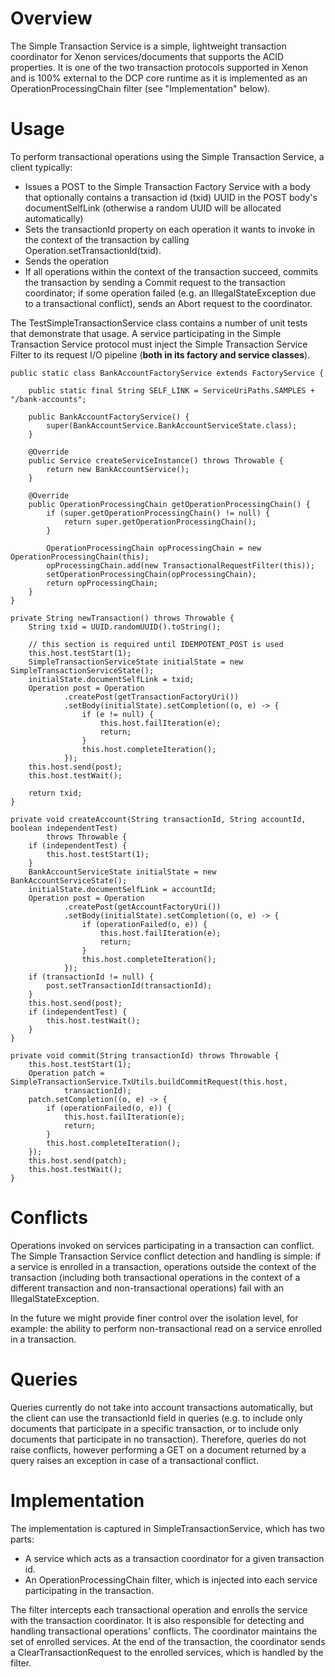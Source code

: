 # Overview
The Simple Transaction Service is a simple, lightweight transaction coordinator for Xenon services/documents that supports the ACID properties. It is one of the two transaction protocols supported in Xenon and is 100% external to the DCP core runtime as it is implemented as an OperationProcessingChain filter (see "Implementation" below).

# Usage
To perform transactional operations using the Simple Transaction Service, a client typically:
* Issues a POST to the Simple Transaction Factory Service with a body that optionally contains a transaction id (txid) UUID in the POST body's documentSelfLink (otherwise a random UUID will be allocated automatically)
* Sets the transactionId property on each operation it wants to invoke in the context of the transaction by calling Operation.setTransactionId(txid).
* Sends the operation
* If all operations within the context of the transaction succeed, commits the transaction by sending a Commit request to the transaction coordinator; if some operation failed (e.g. an IllegalStateException due to a transactional conflict), sends an Abort request to the coordinator. 

The TestSimpleTransactionService class contains a number of unit tests that demonstrate that usage. A service participating in the Simple Transaction Service protocol must inject the Simple Transaction Service Filter to its request I/O pipeline (**both in its factory and service classes**).
    
    public static class BankAccountFactoryService extends FactoryService {

        public static final String SELF_LINK = ServiceUriPaths.SAMPLES + "/bank-accounts";

        public BankAccountFactoryService() {
            super(BankAccountService.BankAccountServiceState.class);
        }

        @Override
        public Service createServiceInstance() throws Throwable {
            return new BankAccountService();
        }

        @Override
        public OperationProcessingChain getOperationProcessingChain() {
            if (super.getOperationProcessingChain() != null) {
                return super.getOperationProcessingChain();
            }

            OperationProcessingChain opProcessingChain = new OperationProcessingChain(this);
            opProcessingChain.add(new TransactionalRequestFilter(this));
            setOperationProcessingChain(opProcessingChain);
            return opProcessingChain;
        }
    }

    private String newTransaction() throws Throwable {
        String txid = UUID.randomUUID().toString();

        // this section is required until IDEMPOTENT_POST is used
        this.host.testStart(1);
        SimpleTransactionServiceState initialState = new SimpleTransactionServiceState();
        initialState.documentSelfLink = txid;
        Operation post = Operation
                .createPost(getTransactionFactoryUri())
                .setBody(initialState).setCompletion((o, e) -> {
                    if (e != null) {
                        this.host.failIteration(e);
                        return;
                    }
                    this.host.completeIteration();
                });
        this.host.send(post);
        this.host.testWait();

        return txid;
    }

    private void createAccount(String transactionId, String accountId, boolean independentTest)
            throws Throwable {
        if (independentTest) {
            this.host.testStart(1);
        }
        BankAccountServiceState initialState = new BankAccountServiceState();
        initialState.documentSelfLink = accountId;
        Operation post = Operation
                .createPost(getAccountFactoryUri())
                .setBody(initialState).setCompletion((o, e) -> {
                    if (operationFailed(o, e)) {
                        this.host.failIteration(e);
                        return;
                    }
                    this.host.completeIteration();
                });
        if (transactionId != null) {
            post.setTransactionId(transactionId);
        }
        this.host.send(post);
        if (independentTest) {
            this.host.testWait();
        }
    }

    private void commit(String transactionId) throws Throwable {
        this.host.testStart(1);
        Operation patch = SimpleTransactionService.TxUtils.buildCommitRequest(this.host,
                transactionId);
        patch.setCompletion((o, e) -> {
            if (operationFailed(o, e)) {
                this.host.failIteration(e);
                return;
            }
            this.host.completeIteration();
        });
        this.host.send(patch);
        this.host.testWait();
    }

# Conflicts
Operations invoked on services participating in a transaction can conflict. The Simple Transaction Service conflict detection and handling is simple: if a service is enrolled in a transaction, operations outside the context of the transaction (including both transactional operations in the context of a different transaction and non-transactional operations) fail with an IllegalStateException.

In the future we might provide finer control over the isolation level, for example: the ability to perform non-transactional read on a service enrolled in a transaction.

# Queries
Queries currently do not take into account transactions automatically, but the client can use the transactionId field in queries (e.g. to include only documents that participate in a specific transaction, or to include only documents that participate in no transaction). Therefore, queries do not raise conflicts, however performing a GET on a document returned by a query raises an exception in case of a transactional conflict.

# Implementation
The implementation is captured in SimpleTransactionService, which has two parts:
* A service which acts as a transaction coordinator for a given transaction id.
* An OperationProcessingChain filter, which is injected into each service participating in the transaction.

The filter intercepts each transactional operation and enrolls the service with the transaction coordinator. It is also responsible for detecting and handling transactional operations' conflicts. The coordinator maintains the set of enrolled services. At the end of the transaction, the coordinator sends a ClearTransactionRequest to the enrolled services, which is handled by the filter.
